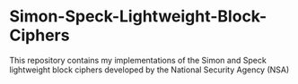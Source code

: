 # Simon-Speck-Lightweight-Block-Ciphers
This repository contains my implementations of the Simon and Speck lightweight block ciphers developed by the National Security Agency (NSA)

